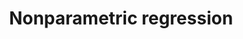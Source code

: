 ---
title: Nonparametric regression
related_terms:
 - additive-model
references:
 - "[Nonparametric regression - Wikipedia](https://en.wikipedia.org/wiki/Nonparametric_regression)"
---